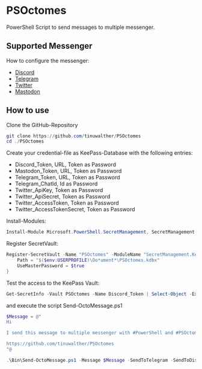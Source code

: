 # PSOctomes

PowerShell Script to send messages to multiple messenger.

## Supported Messenger

How to configure the messenger:

- [Discord](https://it.martin-walther.ch/discord/)
- [Telegram](https://it.martin-walther.ch/telegram/)
- [Twitter](https://powershellisfun.com/2022/08/01/create-a-tweet-on-twitter-using-powershell/)
- [Mastodon](https://gist.github.com/jdhitsolutions/7bb8fe659cd32a7bfb2debdb7f0bfcfc)

## How to use

Clone the GitHub-Repository

````powershell
git clone https://github.com/tinuwalther/PSOctomes
cd ./PSOctomes
````

Create your credential-file as KeePass-Database with the following entries:

- Discord_Token, URL, Token as Password
- Mastodon_Token, URL, Token as Password
- Telegram_Token, URL, Token as Password
- Telegram_ChatId, Id as Password
- Twitter_ApiKey, Token as Password
- Twitter_ApiSecret, Token as Password
- Twitter_AccessToken, Token as Password
- Twitter_AccessTokenSecret, Token as Password

Install-Modules:

````powershell
Install-Module Microsoft.PowerShell.SecretManagement, SecretManagement.KeePass, BluebirdPS -Verbose
````

Register SecretVault:

````powershell
Register-SecretVault -Name "PSOctomes" -ModuleName "SecretManagement.Keepass" -VaultParameters @{
    Path = "$($env:USERPROFILE)\Do*ument*\PSOctomes.kdbx"
    UseMasterPassword = $true
}
````

Test the access to the KeePass Vault:

````powershell
Get-SecretInfo -Vault PSOctomes -Name Discord_Token | Select-Object -ExpandProperty Metadata
````

and execute the script Send-OctoMessage.ps1

````powershell
$Message = @"
Hi

I send this message to multiple messenger with #PowerShell and #PSOctomes.

https://github.com/tinuwalther/PSOctomes
"@

.\Bin\Send-OctoMessage.ps1 -Message $Message -SendToTelegram -SendToDiscord -SendToMastodon -SendToTwitter
````

